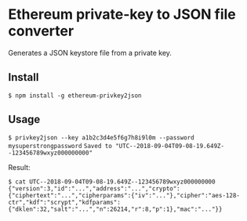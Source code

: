 # Ethereum private-key to JSON file converter

Generates a JSON keystore file from a private key.

## Install

`$ npm install -g ethereum-privkey2json`


## Usage

`$ privkey2json --key a1b2c3d4e5f6g7h8i9l0m --password mysuperstrongpassword`
`Saved to "UTC--2018-09-04T09-08-19.649Z--123456789wxyz000000000"`

Result:

`$ cat UTC--2018-09-04T09-08-19.649Z--123456789wxyz000000000`  
`{"version":3,"id":"...","address":"...","crypto":{"ciphertext":"...","cipherparams":{"iv":"..."},"cipher":"aes-128-ctr","kdf":"scrypt","kdfparams":{"dklen":32,"salt":"...","n":26214,"r":8,"p":1},"mac":"..."}}`
